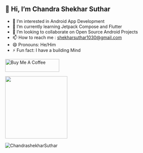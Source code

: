 ## 👋 Hi, I’m Chandra Shekhar Suthar

- 👀 I’m interested in Android App Development
- 🌱 I’m currently learning Jetpack Compose and Flutter
- 💞️ I’m looking to collaborate on Open Source Android Projects
- 📫 How to reach me : shekharsuthar1030@gmail.com
- 😄 Pronouns: He/Him
- ⚡ Fun fact: I have a building Mind

<a href="https://www.buymeacoffee.com/ChandrashekharSuthar" target="_blank"><img src="https://cdn.buymeacoffee.com/buttons/v2/default-yellow.png" alt="Buy Me A Coffee" height="41" width="174"></a>

<img src="https://github-readme-stats-sigma-five.vercel.app/api?username=ChandrashekharSuthar&show_icons=true&count_private=true" height=200 />
<p><img align="center" src="https://github-readme-streak-stats.herokuapp.com/?user=ChandrashekharSuthar&" alt="ChandrashekharSuthar" /></p>


<!---
ChandrashekharSuthar/ChandrashekharSuthar is a ✨ special ✨ repository because its `README.md` (this file) appears on your GitHub profile.
You can click the Preview link to take a look at your changes.
--->
